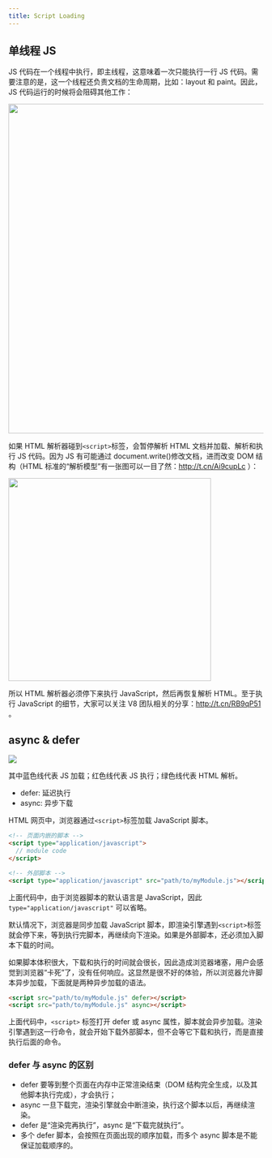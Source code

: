 ```yaml
---
title: Script Loading
---
```


## 单线程 JS

JS 代码在一个线程中执行，即主线程，这意味着一次只能执行一行 JS 代码。需要注意的是，这一个线程还负责文档的生命周期，比如：layout 和 paint。因此，JS 代码运行的时候将会阻碍其他工作：

<Img width="650" align="center" src='https://cosmos-x.oss-cn-hangzhou.aliyuncs.com/CHWd5i.png'/>

如果 HTML 解析器碰到`<script>`标签，会暂停解析 HTML 文档并加载、解析和执行 JS 代码。因为 JS 有可能通过 document.write()修改文档，进而改变 DOM 结构（HTML 标准的“解析模型”有一张图可以一目了然：http://t.cn/Ai9cupLc ）：

<Img width="400" align="center" src='https://cosmos-x.oss-cn-hangzhou.aliyuncs.com/3PxN7P.png'/>

所以 HTML 解析器必须停下来执行 JavaScript，然后再恢复解析 HTML。至于执行 JavaScript 的细节，大家可以关注 V8 团队相关的分享：http://t.cn/RB9qP51 。

## async & defer

![](https://cosmos-x.oss-cn-hangzhou.aliyuncs.com/OelrrE.png)

其中蓝色线代表 JS 加载；红色线代表 JS 执行；绿色线代表 HTML 解析。

- defer: 延迟执行
- async: 异步下载

HTML 网页中，浏览器通过`<script>`标签加载 JavaScript 脚本。

```html
<!-- 页面内嵌的脚本 -->
<script type="application/javascript">
  // module code
</script>

<!-- 外部脚本 -->
<script type="application/javascript" src="path/to/myModule.js"></script>
```

上面代码中，由于浏览器脚本的默认语言是 JavaScript，因此 `type="application/javascript"` 可以省略。

默认情况下，浏览器是同步加载 JavaScript 脚本，即渲染引擎遇到`<script>`标签就会停下来，等到执行完脚本，再继续向下渲染。如果是外部脚本，还必须加入脚本下载的时间。

如果脚本体积很大，下载和执行的时间就会很长，因此造成浏览器堵塞，用户会感觉到浏览器“卡死”了，没有任何响应。这显然是很不好的体验，所以浏览器允许脚本异步加载，下面就是两种异步加载的语法。

```html
<script src="path/to/myModule.js" defer></script>
<script src="path/to/myModule.js" async></script>
```

上面代码中，`<script>` 标签打开 defer 或 async 属性，脚本就会异步加载。渲染引擎遇到这一行命令，就会开始下载外部脚本，但不会等它下载和执行，而是直接执行后面的命令。

### defer 与 async 的区别

- defer 要等到整个页面在内存中正常渲染结束（DOM 结构完全生成，以及其他脚本执行完成），才会执行；
- async 一旦下载完，渲染引擎就会中断渲染，执行这个脚本以后，再继续渲染。
- defer 是“渲染完再执行”，async 是“下载完就执行”。
- 多个 defer 脚本，会按照在页面出现的顺序加载，而多个 async 脚本是不能保证加载顺序的。
